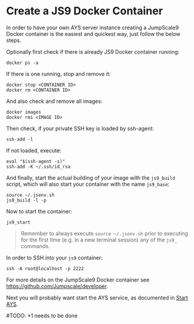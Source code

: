 # Create a JS9 Docker Container

In order to have your own AYS server instance creating a JumpScale9 Docker container is the easiest and quickest way, just follow the below steps.

Optionally first check if there is already JS9 Docker container running:
```shell
docker ps -a
```

If there is one running, stop and remove it:
```shell
docker stop <CONTAINER ID>
docker rm <CONTAINER ID>
```

And also check and remove all images:
```shell
docker images
docker rmi <IMAGE ID>
```

Then check, if your private SSH key is loaded by ssh-agent:
```shell
ssh-add -l
```

If not loaded, execute:
```shell
eval "$(ssh-agent -s)"
ssh-add -K ~/.ssh/id_rsa
```



And finally, start the actual building of your image with the `js9_build ` script, which will also start your container with the name `js9_base`:
```shell
source ~/.jsenv.sh
js9_build -l -p
```

Now to start the container:
```shell
js9_start
```

> Remember to always execute `source ~/.jsenv.sh` prior to executing for the first time (e.g. in a new terminal session) any of the `js9_` commands.

In order to SSH into your `js9` container:
```shell
ssh -A root@localhost -p 2222
```

For more details on the JumpScale9 Docker container see https://github.com/Jumpscale/developer.

Next you will probably want start the AYS service, as documented in [Start AYS](startays.md).


#TODO: *1 needs to be done